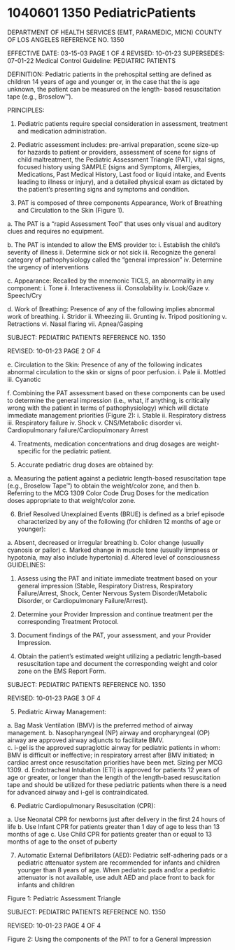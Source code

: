 # 1040601 1350 PediatricPatients

DEPARTMENT OF HEALTH SERVICES (EMT, PARAMEDIC, MICN) 
COUNTY OF LOS ANGELES REFERENCE NO. 1350 
 
EFFECTIVE DATE: 03-15-03                                                              PAGE 1 OF 4 
REVISED: 10-01-23 
SUPERSEDES: 07-01-22 
Medical Control Guideline:  PEDIATRIC PATIENTS 
 
DEFINITION: Pediatric patients in the prehospital setting are defined as children 14 years of age 
and   younger or, in the case that the is age unknown, the patient can be measured on the length-
based resuscitation tape (e.g., Broselow™).  
 
PRINCIPLES: 
 
1. Pediatric patients require special consideration in assessment, treatment and 
medication administration. 
 
2. Pediatric assessment includes: pre-arrival preparation, scene size-up for hazards to 
patient or providers, assessment of scene for signs of child maltreatment, the Pediatric 
Assessment Triangle (PAT), vital signs, focused history using SAMPLE (signs and 
Symptoms, Allergies, Medications, Past Medical History, Last food or liquid intake, and 
Events leading to illness or injury), and a detailed physical exam as dictated by the 
patient’s presenting signs and symptoms and condition. 
 
3. PAT is composed of three components Appearance, Work of Breathing and 
Circulation to the Skin (Figure 1). 
 
a. The PAT is a “rapid Assessment Tool” that uses only visual and auditory clues and 
requires no equipment. 
 
b. The PAT is intended to allow the EMS provider to: 
i. Establish the child’s severity of illness 
ii. Determine sick or not sick 
iii. Recognize the general category of pathophysiology called the “general 
impression” 
iv. Determine the urgency of interventions 
 
c.   Appearance: Recalled by the mnemonic TICLS, an abnormality in any component: 
i. Tone 
ii. Interactiveness 
iii. Consolability 
iv. Look/Gaze 
v. Speech/Cry 
 
d. Work of Breathing: Presence of any of the following implies abnormal work of 
breathing. 
i. Stridor 
ii. Wheezing 
iii. Grunting 
iv. Tripod positioning 
v. Retractions 
vi. Nasal flaring 
vii. Apnea/Gasping 
 
 
 

SUBJECT:  PEDIATRIC PATIENTS REFERENCE NO. 1350 
 
REVISED: 10-01-23 PAGE 2 OF 4
  
e. Circulation to the Skin: Presence of any of the following indicates abnormal 
circulation to the skin or signs of poor perfusion. 
i. Pale 
ii. Mottled 
iii. Cyanotic 
 
f.    Combining the PAT assessment based on these components can be used to 
determine the general impression (i.e., what, if anything, is critically wrong with the 
patient in terms of pathophysiology) which will dictate immediate management 
priorities (Figure 2): 
i. Stable 
ii. Respiratory distress 
iii. Respiratory failure 
iv. Shock 
v. CNS/Metabolic disorder 
vi. Cardiopulmonary failure/Cardiopulmonary Arrest 
 
4. Treatments, medication concentrations and drug dosages are weight-specific for the 
pediatric patient. 
 
5. Accurate pediatric drug doses are obtained by: 
 
a. Measuring the patient against a pediatric length-based resuscitation tape (e.g., 
Broselow Tape™) to obtain the weight/color zone, and then 
b. Referring to the MCG 1309 Color Code Drug Doses for the medication doses 
appropriate to that weight/color zone. 
 
6. Brief Resolved Unexplained Events (BRUE) is defined as a brief episode 
characterized by any of the following (for children 12 months of age or younger): 
 
a. Absent, decreased or irregular breathing 
b. Color change (usually cyanosis or pallor) 
c. Marked change in muscle tone (usually limpness or hypotonia, may also include 
hypertonia) 
d. Altered level of consciousness 
GUIDELINES: 
 
1. Assess using the PAT and initiate immediate treatment based on your 
general impression (Stable, Respiratory Distress, Respiratory Failure/Arrest, 
Shock, Center Nervous System Disorder/Metabolic Disorder, or 
Cardiopulmonary Failure/Arrest).  
 
2. Determine your Provider Impression and continue treatment per the corresponding 
Treatment Protocol. 
 
3. Document findings of the PAT, your assessment, and your Provider Impression. 
 
4. Obtain the patient’s estimated weight utilizing a pediatric length-based resuscitation tape 
and document the corresponding weight and color zone on the EMS Report Form. 
 

SUBJECT:  PEDIATRIC PATIENTS REFERENCE NO. 1350 
 
REVISED: 10-01-23 PAGE 3 OF 4
  
5. Pediatric Airway Management: 
 
a. Bag Mask Ventilation (BMV) is the preferred method of airway management. 
b. Nasopharyngeal (NP) airway and oropharyngeal (OP) airway are approved airway 
adjuncts to facilitate BMV.  
c. i-gel is the approved supraglottic airway for pediatric patients in whom: BMV is 
difficult or ineffective; in respiratory arrest after BMV initiated; in cardiac arrest 
once resuscitation priorities have been met. Sizing per MCG 1309. 
d. Endotracheal Intubation (ETI) is approved for patients 12 years of age or 
greater, or longer than the length of the length-based resuscitation tape and 
should be utilized for these pediatric patients when there is a need for 
advanced airway and i-gel is contraindicated. 
 
6. Pediatric Cardiopulmonary Resuscitation (CPR): 
 
a. Use Neonatal CPR for newborns just after delivery in the first 24 hours of life 
b. Use Infant CPR for patients greater than 1 day of age to less than 13 
months of age 
c. Use Child CPR for patients greater than or equal to 13 months of age to the onset of 
puberty 
 
7. Automatic External Defibrillators (AED): 
Pediatric self-adhering pads or a pediatric attenuator system are recommended for 
infants and children younger than 8 years of age. When pediatric pads and/or a 
pediatric attenuator is not available, use adult AED and place front to back for infants 
and children  
 
Figure 1: Pediatric Assessment Triangle 
 
 

SUBJECT:  PEDIATRIC PATIENTS REFERENCE NO. 1350 
 
REVISED: 10-01-23 PAGE 4 OF 4
  
Figure 2: Using the components of the PAT to for a General Impression
